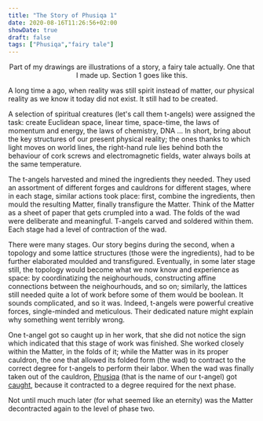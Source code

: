 ```yaml
---
title: "The Story of Phusiqa 1"
date: 2020-08-16T11:26:56+02:00
showDate: true
draft: false
tags: ["Phusiqa","fairy tale"]
---
```


<center> Part of my drawings are illustrations of a story, a fairy tale actually. One that I made up. Section 1 goes like this. </center>

A long time a ago, when reality was still spirit instead of matter, our physical reality as we know it today did not exist. It still had to be created. 

A selection of spiritual creatures (let's call them t-angels) were assigned the task: create Euclidean space, linear time, space-time, the laws of momentum and energy, the laws of chemistry, DNA ... In short, bring about the key structures of our present physical reality; the ones thanks to which light moves on world lines, the right-hand rule lies behind both the behaviour of cork screws and electromagnetic fields, water always boils at the same temperature. 

The t-angels harvested and mined the ingredients they needed. They used an assortment of different forges and cauldrons for different stages, where in each stage, similar actions took place: first, combine the ingredients, then mould the resulting Matter, finally transfigure the Matter. Think of the Matter as a sheet of paper that gets crumpled into a wad. The folds of the wad were deliberate and meaningful. T-angels carved and soldered within them. Each stage had a level of contraction of the wad. 

There were many stages. Our story begins during the second, when a topology and some lattice structures (those were the ingredients), had to be further elaborated moulded and transfigured. Eventually, in some later stage still, the topology would become what we now know and experience as space: by coordinatizing the neighourhouds, constructing affine connections between the neighourhouds, and so on; similarly, the lattices still needed quite a lot of work before some of them would be boolean. It sounds complicated, and so it was. Indeed, t-angels were powerful creative forces, single-minded and meticulous. Their dedicated nature might explain why something went terribly wrong. 

One t-angel got so caught up in her work, that she did not notice the sign which indicated that this stage of work was finished. She worked closely within the Matter, in the folds of it; while the Matter was in its proper cauldron, the one that allowed its folded form (the wad) to contract to the correct degree for t-angels to perform their labor. When the wad was finally taken out of the cauldron, [Phusiqa](https://wimchristiaenszelf.netlify.app/portfolio/phusiqa.jpg) (that is the name of our t-angel) got [caught](https://www.instagram.com/p/B0L2NNFIH7A/), because it contracted to a degree required for the next phase. 

Not until much much later (for what seemed like an eternity) was the Matter decontracted again to the level of phase two. 


